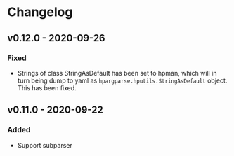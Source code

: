# Changelog

## v0.12.0 - 2020-09-26
### Fixed
- Strings of class StringAsDefault has been set to hpman, which will in turn being dump to yaml as `hpargparse.hputils.StringAsDefault` object. This has been fixed.

## v0.11.0 - 2020-09-22
### Added
- Support subparser
